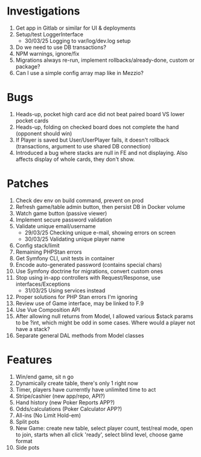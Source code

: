 # Investigations

1. Get app in Gitlab or similar for UI & deployments
2. Setup/test LoggerInterface
    * 30/03/25 Logging to var/log/dev.log setup
3. Do we need to use DB transactions?
4. NPM warnings, ignore/fix
5. Migrations always re-run, implement rollbacks/already-done, custom or package?
6. Can I use a simple config array map like in Mezzio?

# Bugs

1. Heads-up, pocket high card ace did not beat paired board VS lower pocket cards
2. Heads-up, folding on checked board does not complete the hand (opponent should win)
3. If Player is saved but User/UserPlayer fails, it doesn't rollback (transactions, argument to use shared DB connection)
4. Introduced a bug where stacks are null in FE and not displaying. Also affects display of whole cards, they don't show.

# Patches

1. Check dev env on build command, prevent on prod
2. Refresh game/table admin button, then persist DB in Docker volume
3. Watch game button (passive viewer)
4. Implement secure password validation
5. Validate unique email/username
    * 29/03/25 Checking unique e-mail, showing errors on screen
    * 30/03/25 Validating unique player name
6. Config stack/limit 
7. Remaining PHPStan errors
8. Get Symfony CLI, unit tests in container
9. Encode auto-generated password (contains special chars)
10. Use Symfony doctrine for migrations, convert custom ones
11. Stop using in-app controllers with Request/Response, use interfaces/Exceptions
    * 31/03/25 Using services instead
12. Proper solutions for PHP Stan errors I'm ignoring
13. Review use of Game interface, may be linked to F.9
14. Use Vue Composition API
15. After allowing null returns from Model, I allowed various $stack params to be ?int, which might be odd in some cases. Where would a player not have a stack?
16. Separate general DAL methods from Model classes

# Features

1. Win/end game, sit n go
2. Dynamically create table, there's only 1 right now
3. Timer, players have currerntly have unlimited time to act
4. Stripe/cashier (new app/repo, API?)
5. Hand history (new Poker Reports APP?)
6. Odds/calculations (Poker Calculator APP?)
7. All-ins (No Limit Hold-em)
8. Split pots
9. New Game: create new table, select player count, test/real mode, open to join, starts when all click 'ready', select blind level, choose game format
10. Side pots